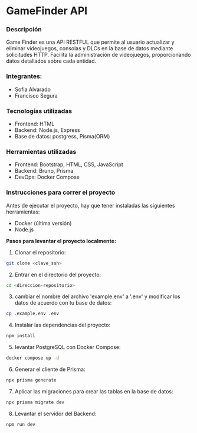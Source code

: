 # GameFinder API
### Descripción

Game Finder es una API RESTFUL que permite al usuario actualizar y eliminar videojuegos, consolas y DLCs en la base de datos mediante solicitudes HTTP. Facilita la administración de videojuegos, proporcionando datos detallados sobre cada entidad.
 
### Integrantes:
 
 - Sofia Alvarado
 - Francisco Segura

### Tecnologías utilizadas

- Frontend: HTML
- Backend: Node.js, Express
- Base de datos: postgress, Pisma(ORM)

### Herramientas utilizadas

- Frontend: Bootstrap, HTML, CSS, JavaScript
- Backend: Bruno, Prisma
- DevOps: Docker Compose

### Instrucciones para correr el proyecto

Antes de ejecutar el proyecto, hay que tener instaladas las siguientes herramientas:

- Docker (última versión)
- Node.js

**Pasos para levantar el proyecto localmente:**

1. Clonar el repositorio:

```bash
git clone <clave_ssh>
```


2. Entrar en el directorio del proyecto:

```bash
cd <direccion-repositorio>
```

3. cambiar el nombre del archivo 'example.env' a '.env' y modificar los datos de acuerdo con tu base de datos:

```bash
cp .example.env .env
```

4. Instalar las dependencias del proyecto:

```bash
npm install
```
5. levantar PostgreSQL con Docker Compose:
   
```bash
docker compose up -d
```
6. Generar el cliente de Prisma:

```bash
npx prisma generate
```

7. Aplicar las migraciones para crear las tablas en la base de datos:

```bash
npx prisma migrate dev
```

8. Levantar el servidor del Backend:

```bash
npm run dev
```


